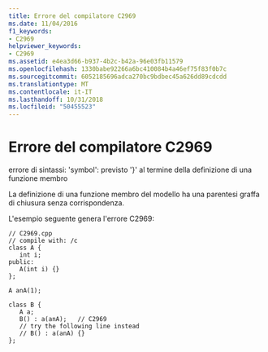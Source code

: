 ```yaml
---
title: Errore del compilatore C2969
ms.date: 11/04/2016
f1_keywords:
- C2969
helpviewer_keywords:
- C2969
ms.assetid: e4ea3d66-b937-4b2c-b42a-96e03fb11579
ms.openlocfilehash: 1330babe92266a6bc410084b4a46ef75f83f0b7c
ms.sourcegitcommit: 6052185696adca270bc9bdbec45a626dd89cdcdd
ms.translationtype: MT
ms.contentlocale: it-IT
ms.lasthandoff: 10/31/2018
ms.locfileid: "50455523"
---
```

# <a name="compiler-error-c2969"></a>Errore del compilatore C2969

errore di sintassi: 'symbol': previsto '}' al termine della definizione di una funzione membro

La definizione di una funzione membro del modello ha una parentesi graffa di chiusura senza corrispondenza.

L'esempio seguente genera l'errore C2969:

```
// C2969.cpp
// compile with: /c
class A {
   int i;
public:
   A(int i) {}
};

A anA(1);

class B {
   A a;
   B() : a(anA);   // C2969
   // try the following line instead
   // B() : a(anA) {}
};
```